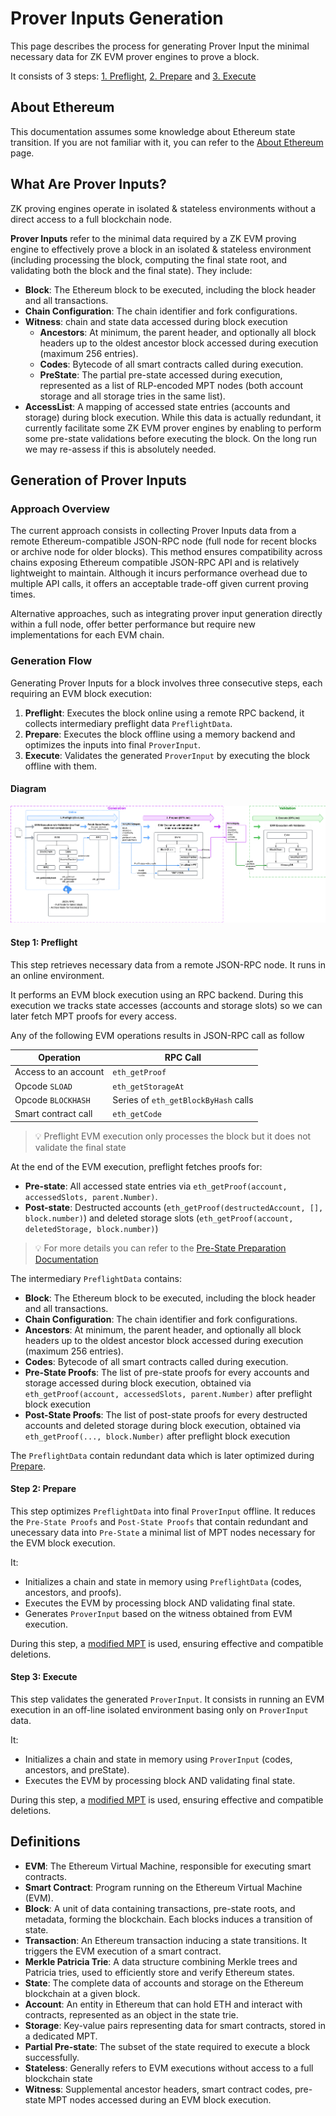 # Prover Inputs Generation

This page describes the process for generating Prover Input the minimal necessary data for ZK EVM prover engines to prove a block. 

It consists of 3 steps: [1. Preflight](#step-1-preflight), [2. Prepare](#step-2-prepare) and [3. Execute](#step-3-execute)

## About Ethereum

This documentation assumes some knowledge about Ethereum state transition. If you are not familiar with it, you can refer to the [About Ethereum](about-ethereum.md) page.

## What Are Prover Inputs?

ZK proving engines operate in isolated & stateless environments without a direct access to a full blockchain node. 

**Prover Inputs** refer to the minimal data required by a ZK EVM proving engine to effectively prove a block in an isolated & stateless environment (including processing the block, computing the final state root, and validating both the block and the final state). They include:

- **Block**: The Ethereum block to be executed, including the block header and all transactions.
- **Chain Configuration**: The chain identifier and fork configurations.
- **Witness**: chain and state data accessed during block execution 
  - **Ancestors**: At minimum, the parent header, and optionally all block headers up to the oldest ancestor block accessed during execution (maximum 256 entries).
  - **Codes**: Bytecode of all smart contracts called during execution.
  - **PreState**: The partial pre-state accessed during execution, represented as a list of RLP-encoded MPT nodes (both account storage and all storage tries in the same list).
- **AccessList**: A mapping of accessed state entries (accounts and storage) during block execution. While this data is actually redundant, it currently facilitate some ZK EVM prover engines by enabling to perform some pre-state validations before executing the block. On the long run we may re-assess if this is absolutely needed.

## Generation of Prover Inputs

### Approach Overview

The current approach consists in collecting Prover Inputs data from a remote Ethereum-compatible JSON-RPC node (full node for recent blocks or archive node for older blocks). This method ensures compatibility across chains exposing Ethereum compatible JSON-RPC API and is relatively lightweight to maintain. Although it incurs performance overhead due to multiple API calls, it offers an acceptable trade-off given current proving times.

Alternative approaches, such as integrating prover input generation directly within a full node, offer better performance but require new implementations for each EVM chain.

### Generation Flow

Generating Prover Inputs for a block involves three consecutive steps, each requiring an EVM block execution:

1. **Preflight**: Executes the block online using a remote RPC backend, it collects intermediary preflight data `PreflightData`.
2. **Prepare**: Executes the block offline using a memory backend and optimizes the inputs into final `ProverInput`.
3. **Execute**: Validates the generated `ProverInput` by executing the block offline with them.

#### Diagram

![Prover Inputs Generation Flow](./zk-pig.png)

#### Step 1: Preflight

This step retrieves necessary data from a remote JSON-RPC node. It runs in an online environment.

It performs an EVM block execution using an RPC backend. During this execution we tracks state accesses (accounts and storage slots) so we can later fetch MPT proofs for every access. 

Any of the following EVM operations results in JSON-RPC call as follow

| **Operation**                     | **RPC Call**                                     |
|---------------------------------|-------------------------------------------------|
| Access to an account            | `eth_getProof`                                  |
| Opcode `SLOAD`                  | `eth_getStorageAt`                              |
| Opcode `BLOCKHASH`              | Series of `eth_getBlockByHash` calls            |
| Smart contract call             | `eth_getCode`                                   |

> 💡 Preflight EVM execution only processes the block but it does not validate the final state

At the end of the EVM execution, preflight fetches proofs for:

- **Pre-state**: All accessed state entries via `eth_getProof(account, accessedSlots, parent.Number)`.
- **Post-state**: Destructed accounts (`eth_getProof(destructedAccount, [], block.number)`) and deleted storage slots (`eth_getProof(account, deletedStorage, block.number)`)


> 💡 For more details you can refer to the [Pre-State Preparation Documentation](modified-mpt.md#pre-state-preparation-workflow)

The intermediary `PreflightData` contains:

- **Block**: The Ethereum block to be executed, including the block header and all transactions.
- **Chain Configuration**: The chain identifier and fork configurations.
- **Ancestors**: At minimum, the parent header, and optionally all block headers up to the oldest ancestor block accessed during execution (maximum 256 entries).
- **Codes**: Bytecode of all smart contracts called during execution.
- **Pre-State Proofs**: The list of pre-state proofs for every accounts and storage accessed during block execution, obtained via `eth_getProof(account, accessedSlots, parent.Number)` after preflight block execution
- **Post-State Proofs**: The list of post-state proofs for every destructed accounts and deleted storage during block execution, obtained via `eth_getProof(..., block.Number)` after preflight block execution

The `PreflightData` contain redundant data which is later optimized during [Prepare](#step-2-prepare).

#### Step 2: Prepare

This step optimizes `PreflightData` into final `ProverInput` offline. It reduces the `Pre-State Proofs` and `Post-State Proofs` that contain redundant and unecessary data into `Pre-State` a minimal list of MPT nodes necessary for the EVM block execution. 

It:

- Initializes a chain and state in memory using `PreflightData` (codes, ancestors, and proofs).
- Executes the EVM by processing block AND validating final state.
- Generates `ProverInput` based on the witness obtained from EVM execution.

During this step, a [modified MPT](modified-mpt.md#modified-mpt-implementation) is used, ensuring effective and compatible deletions.

#### Step 3: Execute

This step validates the generated `ProverInput`. It consists in running an EVM execution in an off-line isolated environment basing only on `ProverInput` data.

It:

- Initializes a chain and state in memory using `ProverInput` (codes, ancestors, and preState).
- Executes the EVM by processing block AND validating final state.

During this step, a [modified MPT](modified-mpt.md#modified-mpt-implementation) is used, ensuring effective and compatible deletions.

## Definitions

- **EVM**: The Ethereum Virtual Machine, responsible for executing smart contracts.
- **Smart Contract**: Program running on the Ethereum Virtual Machine (EVM).
- **Block**: A unit of data containing transactions, pre-state roots, and metadata, forming the blockchain. Each blocks induces a transition of state.
- **Transaction**: An Ethereum transaction inducing a state transitions. It triggers the EVM execution of a smart contract.
- **Merkle Patricia Trie**: A data structure combining Merkle trees and Patricia tries, used to efficiently store and verify Ethereum states.
- **State**: The complete data of accounts and storage on the Ethereum blockchain at a given block.
- **Account**: An entity in Ethereum that can hold ETH and interact with contracts, represented as an object in the state trie.
- **Storage**: Key-value pairs representing data for smart contracts, stored in a dedicated MPT.
- **Partial Pre-state**: The subset of the state required to execute a block successfully.
- **Stateless**: Generally refers to EVM executions without access to a full blockchain state  
- **Witness**: Supplemental ancestor headers, smart contract codes, pre-state MPT nodes accessed during an EVM block execution.



